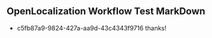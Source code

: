 ## OpenLocalization Workflow Test MarkDown
* c5fb87a9-9824-427a-aa9d-43c4343f9716 thanks!

<!--HONumber=Aug16_HO4-->


